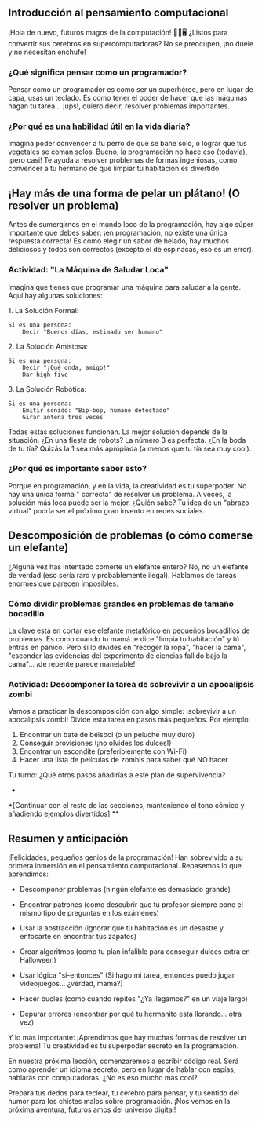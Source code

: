 ## Introducción al pensamiento computacional

¡Hola de nuevo, futuros magos de la computación! 🧙‍♂️🖥️ ¿Listos para convertir sus cerebros en
supercomputadoras? No se preocupen, ¡no duele y no necesitan enchufe!

### ¿Qué significa pensar como un programador?

Pensar como un programador es como ser un superhéroe, pero en lugar de capa, usas un teclado. Es
como tener el poder de hacer que las máquinas hagan tu tarea... ¡ups!, quiero decir, resolver
problemas importantes.

### ¿Por qué es una habilidad útil en la vida diaria?

Imagina poder convencer a tu perro de que se bañe solo, o lograr que tus vegetales se coman solos.
Bueno, la programación no hace eso (todavía), ¡pero casi! Te ayuda a resolver problemas de formas
ingeniosas, como convencer a tu hermano de que limpiar tu habitación es divertido.

## ¡Hay más de una forma de pelar un plátano! (O resolver un problema)

Antes de sumergirnos en el mundo loco de la programación, hay algo súper importante que debes saber:
¡en programación, no existe una única respuesta correcta! Es como elegir un sabor de helado, hay
muchos deliciosos y todos son correctos (excepto el de espinacas, eso es un error).

### Actividad: "La Máquina de Saludar Loca"

Imagina que tienes que programar una máquina para saludar a la gente. Aquí hay algunas soluciones:

1\. La Solución Formal:

```
Si es una persona:
    Decir "Buenos días, estimado ser humano"
```

2\. La Solución Amistosa:

```
Si es una persona:
    Decir "¡Qué onda, amigo!"
    Dar high-five
```

3\. La Solución Robótica:

```
Si es una persona:
    Emitir sonido: "Bip-bop, humano detectado"
    Girar antena tres veces
```

Todas estas soluciones funcionan. La mejor solución depende de la situación. ¿En una fiesta de
robots? La número 3 es perfecta. ¿En la boda de tu tía? Quizás la 1 sea más apropiada (a menos que
tu tía sea muy cool).

### ¿Por qué es importante saber esto?

Porque en programación, y en la vida, la creatividad es tu superpoder. No hay una única forma "
correcta" de resolver un problema. A veces, la solución más loca puede ser la mejor. ¿Quién sabe? Tu
idea de un "abrazo virtual" podría ser el próximo gran invento en redes sociales.

## Descomposición de problemas (o cómo comerse un elefante)

¿Alguna vez has intentado comerte un elefante entero? No, no un elefante de verdad (eso sería raro y
probablemente ilegal). Hablamos de tareas enormes que parecen imposibles.

### Cómo dividir problemas grandes en problemas de tamaño bocadillo

La clave está en cortar ese elefante metafórico en pequeños bocadillos de problemas. Es como cuando
tu mamá te dice "limpia tu habitación" y tú entras en pánico. Pero si lo divides en "recoger la
ropa", "hacer la cama", "esconder las evidencias del experimento de ciencias fallido bajo la
cama"... ¡de repente parece manejable!

### Actividad: Descomponer la tarea de sobrevivir a un apocalipsis zombi

Vamos a practicar la descomposición con algo simple: ¡sobrevivir a un apocalipsis zombi! Divide esta
tarea en pasos más pequeños. Por ejemplo:

1. Encontrar un bate de béisbol (o un peluche muy duro)
2. Conseguir provisiones (¡no olvides los dulces!)
3. Encontrar un escondite (preferiblemente con Wi-Fi)
4. Hacer una lista de películas de zombis para saber qué NO hacer

Tu turno: ¿Qué otros pasos añadirías a este plan de supervivencia?

*
*[Continuar con el resto de las secciones, manteniendo el tono cómico y añadiendo ejemplos divertidos]
**

## Resumen y anticipación

¡Felicidades, pequeños genios de la programación! Han sobrevivido a su primera inmersión en el
pensamiento computacional. Repasemos lo que aprendimos:

- Descomponer problemas (ningún elefante es demasiado grande)

- Encontrar patrones (como descubrir que tu profesor siempre pone el mismo tipo de preguntas en los
  exámenes)

- Usar la abstracción (ignorar que tu habitación es un desastre y enfocarte en encontrar tus
  zapatos)

- Crear algoritmos (como tu plan infalible para conseguir dulces extra en Halloween)

- Usar lógica "si-entonces" (Si hago mi tarea, entonces puedo jugar videojuegos... ¿verdad, mamá?)

- Hacer bucles (como cuando repites "¿Ya llegamos?" en un viaje largo)
- Depurar errores (encontrar por qué tu hermanito está llorando... otra vez)

Y lo más importante: ¡Aprendimos que hay muchas formas de resolver un problema! Tu creatividad es tu
superpoder secreto en la programación.

En nuestra próxima lección, comenzaremos a escribir código real. Será como aprender un idioma
secreto, pero en lugar de hablar con espías, hablarás con computadoras. ¿No es eso mucho más cool?

Prepara tus dedos para teclear, tu cerebro para pensar, y tu sentido del humor para los chistes
malos sobre programación. ¡Nos vemos en la próxima aventura, futuros amos del universo digital!